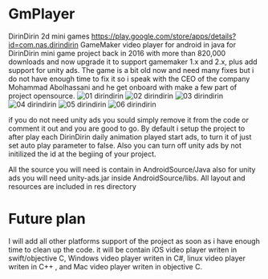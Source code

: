 # GmPlayer
DirinDirin 2d mini games https://play.google.com/store/apps/details?id=com.nas.dirindirin
GameMaker video player for android in java for DirinDirin mini game project back in 2016 with more than 820,000 downloads and now upgrade it to support gamemaker 1.x and 2.x, plus add support for unity ads.
The game is a bit old now and need many fixes but i do not have enough time to fix it so i speak with the CEO of the company Mohammad Abolhassani and he get onboard with make a few part of project opensource.
![01 dirindirin](https://user-images.githubusercontent.com/164653/121557251-e2e8db00-ca14-11eb-897c-26641a95cc84.jpg)
![02 dirindirin](https://user-images.githubusercontent.com/164653/121557286-ea0fe900-ca14-11eb-933d-cf956e1c2679.jpg)
![03 dirindirin](https://user-images.githubusercontent.com/164653/121557298-eda37000-ca14-11eb-811f-9b390cd1b835.jpg)
![04 dirindirin](https://user-images.githubusercontent.com/164653/121557306-f09e6080-ca14-11eb-95ee-4d197564f3e4.jpg)
![05 dirindirin](https://user-images.githubusercontent.com/164653/121557315-f1cf8d80-ca14-11eb-84be-e9be87702373.jpg)
![06 dirindirin](https://user-images.githubusercontent.com/164653/121557322-f3995100-ca14-11eb-8a9e-5f7e68ef301c.jpg)

if you do not need unity ads you sould simply remove it from the code or comment it out and you are good to go.
By default i setup the project to after play each DirinDirin daily animation played start ads, to turn it of just set auto play parameter to false.
Also you can turn off unity ads by not initilized the id at the begiing of your project.

All the source you will need is contain in AndroidSource/Java also for unity ads you will need unity-ads.jar inside AndroidSource/libs.
All layout and resources are included in res directory

# Future plan
I will add all other platforms support of the project as soon as i have enough time to clean up the code. it will be contain iOS video player writen in swift/objective C, Windows video player writen in C#, linux video player writen in C++ , and Mac video player writen in objective C.


